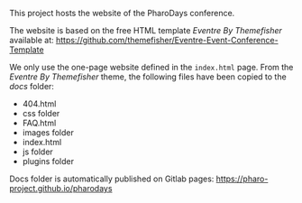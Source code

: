 This project hosts the website of the PharoDays conference.

The website is based on the free HTML template *Eventre By Themefisher* available at: https://github.com/themefisher/Eventre-Event-Conference-Template

We only use the one-page website defined in the `index.html` page.
From the *Eventre By Themefisher* theme, the following files have been copied to the *docs* folder:
- 404.html
- css folder
- FAQ.html
- images folder
- index.html
- js folder
- plugins folder

Docs folder is automatically published on Gitlab pages: https://pharo-project.github.io/pharodays
